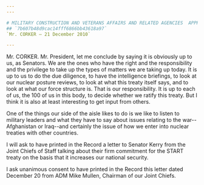```yaml
---
---

# MILITARY CONSTRUCTION AND VETERANS AFFAIRS AND RELATED AGENCIES  APPROPRIATIONS ACT, 2010
## `7b607b48d9cac14fff6866bb43618a97`
`Mr. CORKER — 21 December 2010`

---
```



Mr. CORKER. Mr. President, let me conclude by saying it is obviously 
up to us, as Senators. We are the ones who have the right and the 
responsibility and the privilege to take up the types of matters we are 
taking up today. It is up to us to do the due diligence, to have the 
intelligence briefings, to look at our nuclear posture reviews, to look 
at what this treaty itself says, and to look at what our force 
structure is. That is our responsibility. It is up to each of us, the 
100 of us in this body, to decide whether we ratify this treaty. But I 
think it is also at least interesting to get input from others.


One of the things our side of the aisle likes to do is we like to 
listen to military leaders and what they have to say about issues 
relating to the war--Afghanistan or Iraq--and certainly the issue of 
how we enter into nuclear treaties with other countries.

I will ask to have printed in the Record a letter to Senator Kerry 
from the Joint Chiefs of Staff talking about their firm commitment for 
the START treaty on the basis that it increases our national security.

I ask unanimous consent to have printed in the Record this letter 
dated December 20 from ADM Mike Mullen, Chairman of our Joint Chiefs.